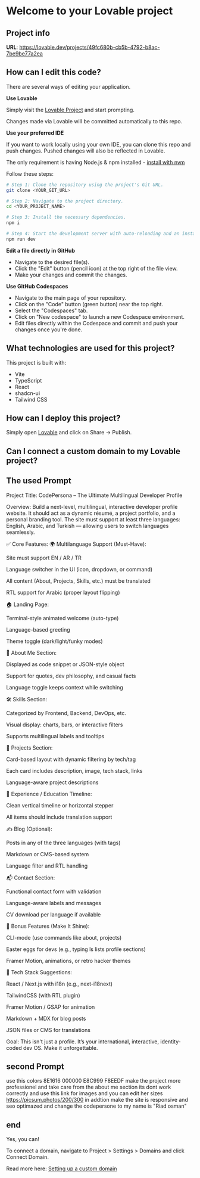 # Welcome to your Lovable project

## Project info

**URL**: https://lovable.dev/projects/49fc680b-cb5b-4792-b8ac-7be9be77a2ea

## How can I edit this code?

There are several ways of editing your application.

**Use Lovable**

Simply visit the [Lovable Project](https://lovable.dev/projects/49fc680b-cb5b-4792-b8ac-7be9be77a2ea) and start prompting.

Changes made via Lovable will be committed automatically to this repo.

**Use your preferred IDE**

If you want to work locally using your own IDE, you can clone this repo and push changes. Pushed changes will also be reflected in Lovable.

The only requirement is having Node.js & npm installed - [install with nvm](https://github.com/nvm-sh/nvm#installing-and-updating)

Follow these steps:

```sh
# Step 1: Clone the repository using the project's Git URL.
git clone <YOUR_GIT_URL>

# Step 2: Navigate to the project directory.
cd <YOUR_PROJECT_NAME>

# Step 3: Install the necessary dependencies.
npm i

# Step 4: Start the development server with auto-reloading and an instant preview.
npm run dev
```

**Edit a file directly in GitHub**

- Navigate to the desired file(s).
- Click the "Edit" button (pencil icon) at the top right of the file view.
- Make your changes and commit the changes.

**Use GitHub Codespaces**

- Navigate to the main page of your repository.
- Click on the "Code" button (green button) near the top right.
- Select the "Codespaces" tab.
- Click on "New codespace" to launch a new Codespace environment.
- Edit files directly within the Codespace and commit and push your changes once you're done.

## What technologies are used for this project?

This project is built with:

- Vite
- TypeScript
- React
- shadcn-ui
- Tailwind CSS

## How can I deploy this project?

Simply open [Lovable](https://lovable.dev/projects/49fc680b-cb5b-4792-b8ac-7be9be77a2ea) and click on Share -> Publish.

## Can I connect a custom domain to my Lovable project?

## The used Prompt

Project Title: CodePersona – The Ultimate Multilingual Developer Profile

Overview:
Build a next-level, multilingual, interactive developer profile website. It should act as a dynamic résumé, a project portfolio, and a personal branding tool. The site must support at least three languages: English, Arabic, and Turkish — allowing users to switch languages seamlessly.

✅ Core Features:
🌍 Multilanguage Support (Must-Have):

Site must support EN / AR / TR

Language switcher in the UI (icon, dropdown, or command)

All content (About, Projects, Skills, etc.) must be translated

RTL support for Arabic (proper layout flipping)

🏠 Landing Page:

Terminal-style animated welcome (auto-type)

Language-based greeting

Theme toggle (dark/light/funky modes)

👤 About Me Section:

Displayed as code snippet or JSON-style object

Support for quotes, dev philosophy, and casual facts

Language toggle keeps context while switching

🛠️ Skills Section:

Categorized by Frontend, Backend, DevOps, etc.

Visual display: charts, bars, or interactive filters

Supports multilingual labels and tooltips

🚀 Projects Section:

Card-based layout with dynamic filtering by tech/tag

Each card includes description, image, tech stack, links

Language-aware project descriptions

🧾 Experience / Education Timeline:

Clean vertical timeline or horizontal stepper

All items should include translation support

✍️ Blog (Optional):

Posts in any of the three languages (with tags)

Markdown or CMS-based system

Language filter and RTL handling

📬 Contact Section:

Functional contact form with validation

Language-aware labels and messages

CV download per language if available

🎁 Bonus Features (Make It Shine):

CLI-mode (use commands like about, projects)

Easter eggs for devs (e.g., typing ls lists profile sections)

Framer Motion, animations, or retro hacker themes

🧰 Tech Stack Suggestions:

React / Next.js with i18n (e.g., next-i18next)

TailwindCSS (with RTL plugin)

Framer Motion / GSAP for animation

Markdown + MDX for blog posts

JSON files or CMS for translations

Goal:
This isn't just a profile. It’s your international, interactive, identity-coded dev OS. Make it unforgettable.

## second Prompt

use this colors 8E1616 000000 E8C999 F8EEDF make the project more professionel and take care from the about me section its dont work correctly and use this link for images and you can edit her sizes https://picsum.photos/200/300 in addtion make the site is responsive and seo optimazed and change the codepersone to my name is "Riad osman"

## end

Yes, you can!

To connect a domain, navigate to Project > Settings > Domains and click Connect Domain.

Read more here: [Setting up a custom domain](https://docs.lovable.dev/tips-tricks/custom-domain#step-by-step-guide)
